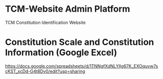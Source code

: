 # TCM-Website Admin Platform
TCM Constitution Identification Website

# Constitution Scale and Constitution Information (Google Excel)
https://docs.google.com/spreadsheets/d/1TNNgfXdNLYlIg67K_EXOquvw7scKST_xcDd-G4t8Dv0/edit?usp=sharing
